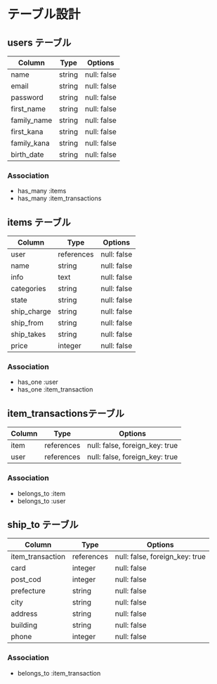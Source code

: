 
# テーブル設計

## users テーブル

| Column     | Type   | Options     |
| ---------- | ------ | ----------- |
| name       | string | null: false |
| email      | string | null: false |
| password   | string | null: false |
| first_name | string | null: false |
| family_name| string | null: false |
| first_kana | string | null: false |
| family_kana| string | null: false |
| birth_date | string | null: false |

### Association
- has_many :items
- has_many :item_transactions


## items テーブル

| Column      | Type       | Options     |
| ----------- | ---------- | ----------- |
| user        | references | null: false |
| name        | string     | null: false |
| info        | text       | null: false |
| categories  | string     | null: false |
| state       | string     | null: false |
| ship_charge | string     | null: false |
| ship_from   | string     | null: false |
| ship_takes  | string     | null: false |
| price       | integer    | null: false |
### Association
- has_one :user
- has_one :item_transaction

## item_transactionsテーブル

| Column  | Type       | Options                        |
| --------| ---------- | ------------------------------ |
| item    | references | null: false, foreign_key: true |
| user    | references | null: false, foreign_key: true |
### Association
- belongs_to :item
- belongs_to :user

## ship_to テーブル

| Column         | Type       | Options                        |
| -------------- | ---------- | ------------------------------ |
|item_transaction| references | null: false, foreign_key: true |
| card           | integer    | null: false                    |
| post_cod       | integer    | null: false                    |
| prefecture     | string     | null: false                    |
| city           | string     | null: false                    |
| address        | string     | null: false                    |
| building       | string     | null: false                    |
| phone          | integer    | null: false                    |   
### Association
- belongs_to :item_transaction

